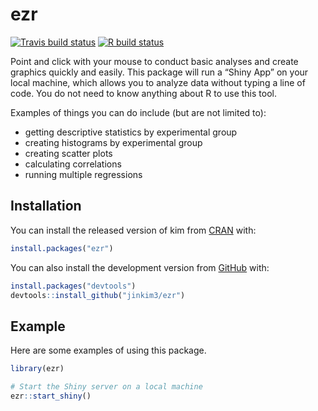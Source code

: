 
<!-- README.md is generated from README.Rmd. Please edit that file -->

# ezr

<!-- badges: start -->

[![Travis build
status](https://travis-ci.com/jinkim3/ezr.svg?branch=master)](https://travis-ci.com/jinkim3/ezr)
[![R build
status](https://github.com/jinkim3/ezr/workflows/R-CMD-check/badge.svg)](https://github.com/jinkim3/ezr/actions)
<!-- badges: end -->

Point and click with your mouse to conduct basic analyses and create
graphics quickly and easily. This package will run a “Shiny App” on your
local machine, which allows you to analyze data without typing a line of
code. You do not need to know anything about R to use this tool.

Examples of things you can do include (but are not limited to):

  - getting descriptive statistics by experimental group
  - creating histograms by experimental group
  - creating scatter plots
  - calculating correlations
  - running multiple regressions

## Installation

You can install the released version of kim from
[CRAN](https://CRAN.R-project.org) with:

``` r
install.packages("ezr")
```

You can also install the development version from
[GitHub](https://github.com/) with:

``` r
install.packages("devtools")
devtools::install_github("jinkim3/ezr")
```

## Example

Here are some examples of using this package.

``` r
library(ezr)

# Start the Shiny server on a local machine
ezr::start_shiny()
```
